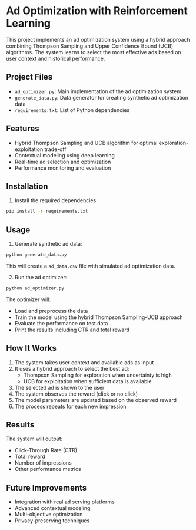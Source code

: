 # Ad Optimization with Reinforcement Learning

This project implements an ad optimization system using a hybrid approach combining Thompson Sampling and Upper Confidence Bound (UCB) algorithms. The system learns to select the most effective ads based on user context and historical performance.

## Project Files

- `ad_optimizer.py`: Main implementation of the ad optimization system
- `generate_data.py`: Data generator for creating synthetic ad optimization data
- `requirements.txt`: List of Python dependencies

## Features

- Hybrid Thompson Sampling and UCB algorithm for optimal exploration-exploitation trade-off
- Contextual modeling using deep learning
- Real-time ad selection and optimization
- Performance monitoring and evaluation

## Installation

1. Install the required dependencies:
```bash
pip install -r requirements.txt
```

## Usage

1. Generate synthetic ad data:
```bash
python generate_data.py
```
This will create a `ad_data.csv` file with simulated ad optimization data.

2. Run the ad optimizer:
```bash
python ad_optimizer.py
```

The optimizer will:
- Load and preprocess the data
- Train the model using the hybrid Thompson Sampling-UCB approach
- Evaluate the performance on test data
- Print the results including CTR and total reward

## How It Works

1. The system takes user context and available ads as input
2. It uses a hybrid approach to select the best ad:
   - Thompson Sampling for exploration when uncertainty is high
   - UCB for exploitation when sufficient data is available
3. The selected ad is shown to the user
4. The system observes the reward (click or no click)
5. The model parameters are updated based on the observed reward
6. The process repeats for each new impression

## Results

The system will output:
- Click-Through Rate (CTR)
- Total reward
- Number of impressions
- Other performance metrics

## Future Improvements

- Integration with real ad serving platforms
- Advanced contextual modeling
- Multi-objective optimization
- Privacy-preserving techniques 